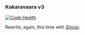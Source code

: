 ### Kakaravaara v3

[![Code Health](https://landscape.io/github/jaywink/kakaravaara3/master/landscape.svg?style=flat)](https://landscape.io/github/jaywink/kakaravaara3/master)

Rewrite, again, this time with [Shoop](https://shoop.io).
